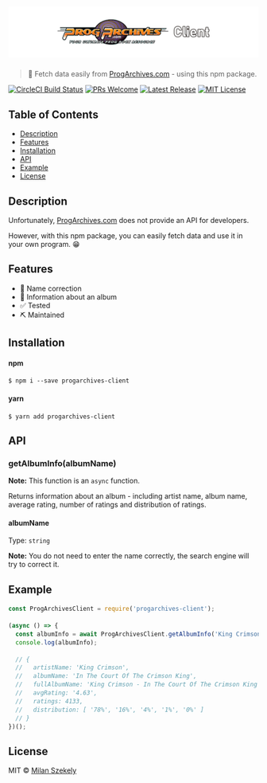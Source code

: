 # [![progarchives-client](static/banner.png)](https://github.com/szekelymilan/progarchives-client)

> 🎼 Fetch data easily from [ProgArchives.com](https://www.progarchives.com) - using this npm package.

[![CircleCI Build Status](https://badgen.net/github/status/szekelymilan/progarchives-client/master/ci)](https://circleci.com/gh/szekelymilan/progarchives-client)
[![PRs Welcome](https://badgen.net/badge/PRs/welcome/green)](https://github.com/szekelymilan/progarchives-client/pulls)
[![Latest Release](https://badgen.net/github/release/szekelymilan/progarchives-client)](https://github.com/szekelymilan/progarchives-client/releases/latest)
[![MIT License](https://badgen.net/badge/license/MIT/blue)](https://github.com/szekelymilan/progarchives-client/blob/master/LICENSE)

## Table of Contents

- [Description](#description)
- [Features](#features)
- [Installation](#installation)
- [API](#API)
- [Example](#example)
- [License](#license)

## Description

Unfortunately, [ProgArchives.com](https://www.progarchives.com) does not provide an API for developers.

However, with this npm package, you can easily fetch data and use it in your own program. 😁

## Features

- 🔎 Name correction
- 💾 Information about an album
- ✅ Tested
- ⛏ Maintained

## Installation

#### npm

```
$ npm i --save progarchives-client
```

#### yarn

```
$ yarn add progarchives-client
```

## API

### getAlbumInfo(albumName)

**Note:** This function is an `async` function.

Returns information about an album - including artist name, album name, average rating, number of ratings and distribution of ratings.

#### albumName

Type: `string`

**Note:** You do not need to enter the name correctly, the search engine will try to correct it.

## Example

```js
const ProgArchivesClient = require('progarchives-client');

(async () => {
  const albumInfo = await ProgArchivesClient.getAlbumInfo('King Crimson - In The Court');
  console.log(albumInfo);

  // {
  //   artistName: 'King Crimson',
  //   albumName: 'In The Court Of The Crimson King',
  //   fullAlbumName: 'King Crimson - In The Court Of The Crimson King',
  //   avgRating: '4.63',
  //   ratings: 4133,
  //   distribution: [ '78%', '16%', '4%', '1%', '0%' ]
  // }
})();
```

## License

MIT © [Milan Szekely](https://github.com/szekelymilan)
